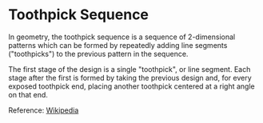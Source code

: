 # Toothpick Sequence

In geometry, the toothpick sequence is a sequence of 2-dimensional patterns which can be formed by repeatedly adding line segments ("toothpicks") to the previous pattern in the sequence.

The first stage of the design is a single "toothpick", or line segment. Each stage after the first is formed by taking the previous design and, for every exposed toothpick end, placing another toothpick centered at a right angle on that end.

Reference: [Wikipedia](https://en.wikipedia.org/wiki/Toothpick_sequence)


